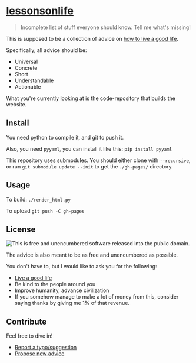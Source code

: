 # [lessonsonlife](https://benwiederhake.github.io/lessonsonlife/)

> Incomplete list of stuff everyone should know. Tell me what's missing!

This is supposed to be a collection of advice on [how to live a good life](https://benwiederhake.github.io/lessonsonlife/).

Specifically, all advice should be:
- Universal
- Concrete
- Short
- Understandable
- Actionable

What you're currently looking at is the code-repository that builds the website.

## Install

You need python to compile it, and git to push it.

Also, you need `pyyaml`, you can install it like this: `pip install pyyaml`

This repository uses submodules. You should either clone with `--recursive`, or run `git submodule update --init` to get the `./gh-pages/` directory.

## Usage

To build: `./render_html.py`

To upload `git push -C gh-pages`

## License

![This is free and unencumbered software released into the public domain.](LICENSE)

The advice is also meant to be as free and unencumbered as possible.

You don't have to, but I would like to ask you for the following:
- [Live a good life](https://benwiederhake.github.io/lessonsonlife/)
- Be kind to the people around you
- Improve humanity, advance civilization
- If you somehow manage to make a lot of money from this, consider saying thanks by giving me 1% of that revenue.

## Contribute

Feel free to dive in!
- [Report a typo/suggestion](https://github.com/BenWiederhake/subint/issues/new)
- [Propose new advice](https://github.com/BenWiederhake/subint/issues/new)
